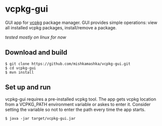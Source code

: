 # vcpkg-gui
GUI app for [vcpkg](https://github.com/microsoft/vcpkg) package manager. GUI provides simple operations: view all installed vcpkg packages, install/remove a package.

*tested mostly on linux for now*

## Download and build

```
$ git clone https://github.com/mishkamashka/vcpkg-gui.git
$ cd vcpkg-gui
$ mvn install
```

## Set up and run
vcpkg-gui requires a pre-installed vcpkg tool. The app gets vcpkg location from a VCPKG_PATH environment variable or askes to enter it. Consider setting the variable so not to enter the path every time the app starts.

```
$ java -jar target/vcpkg-gui.jar
```
